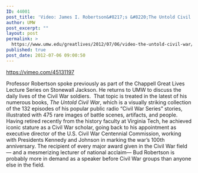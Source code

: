 ```yaml
---
ID: 44001
post_title: 'Video: James I. Robertson&#8217;s &#8220;The Untold Civil War&#8221;'
author: UMW
post_excerpt: ""
layout: post
permalink: >
  https://www.umw.edu/greatlives/2012/07/06/video-the-untold-civil-war/
published: true
post_date: 2012-07-06 09:00:50
---
```

https://vimeo.com/45131197

Professor Robertson spoke previously as part of the Chappell Great Lives Lecture Series on Stonewall Jackson. He returns to UMW to discuss the daily lives of the Civil War soldiers.  That topic is treated in the latest of his numerous books, <em>The Untold Civil War</em>, which is a visually striking collection of the 132 episodes of his popular public radio “Civil War Series” stories, illustrated with 475 rare images of battle scenes, artifacts, and people. Having retired recently from the history faculty at Virginia Tech, he achieved iconic stature as a Civil War scholar, going back to his appointment as executive director of the U.S. Civil War Centennial Commission, working with Presidents Kennedy and Johnson in marking the war’s 100th anniversary. The recipient of every major award given in the Civil War field— and a mesmerizing lecturer of national acclaim— Bud Robertson is probably more in demand as a speaker before Civil War groups than anyone else in the field.